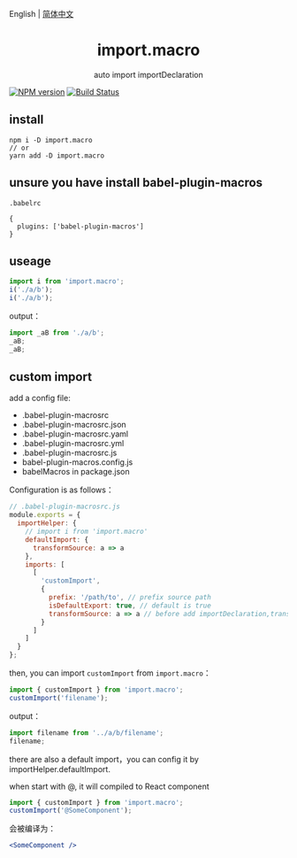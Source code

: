 English | [简体中文](./README_zh-CN.md)

<div align="center">
<h1>import.macro</h1>
auto import importDeclaration
</div>

[![NPM version](https://img.shields.io/npm/v/import.macro.svg?style=flat)](https://npmjs.org/package/import.macro)
[![Build Status](https://travis-ci.org/yoyooyooo/import.macro.svg?branch=master)](https://travis-ci.org/yoyooyooo/import.macro)

## install

```shell
npm i -D import.macro
// or
yarn add -D import.macro
```

## unsure you have install babel-plugin-macros

`.babelrc`

```shell
{
  plugins: ['babel-plugin-macros']
}
```

## useage

```js
import i from 'import.macro';
i('./a/b');
i('./a/b');
```

output：

```js
import _aB from './a/b';
_aB;
_aB;
```

## custom import

add a config file:

- .babel-plugin-macrosrc
- .babel-plugin-macrosrc.json
- .babel-plugin-macrosrc.yaml
- .babel-plugin-macrosrc.yml
- .babel-plugin-macrosrc.js
- babel-plugin-macros.config.js
- babelMacros in package.json

Configuration is as follows：

```js
// .babel-plugin-macrosrc.js
module.exports = {
  importHelper: {
    // import i from 'import.macro'
    defaultImport: {
      transformSource: a => a
    },
    imports: [
      [
        'customImport',
        {
          prefix: '/path/to', // prefix source path
          isDefaultExport: true, // default is true
          transformSource: a => a // before add importDeclaration,transform sourcePath
        }
      ]
    ]
  }
};
```

then, you can import `customImport` from `import.macro`：

```js
import { customImport } from 'import.macro';
customImport('filename');
```

output：

```js
import filename from '../a/b/filename';
filename;
```

there are also a default import，you can config it by importHelper.defaultImport.

when start with @, it will compiled to React component

```jsx
import { customImport } from 'import.macro';
customImport('@SomeComponent');
```

会被编译为：

```jsx
<SomeComponent />
```
